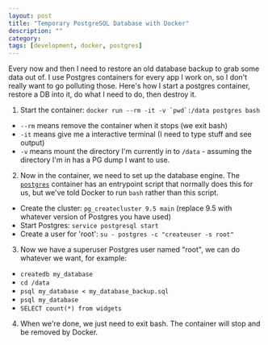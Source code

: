 ```yaml
---
layout: post
title: "Temporary PostgreSQL Database with Docker"
description: ""
category:
tags: [development, docker, postgres]
---
```


Every now and then I need to restore an old database backup to grab some data out of. I use Postgres containers for
every app I work on, so I don't really want to go polluting those. Here's how I start a postgres container, restore a DB
into it, do what I need to do, then destroy it.

1. Start the container: ````docker run --rm -it -v `pwd`:/data postgres bash````
  * `--rm` means remove the container when it stops (we exit bash)
  * `-it` means give me a interactive terminal (I need to type stuff and see output)
  * `-v` means mount the directory I'm currently in to `/data` - assuming the directory I'm in has a PG dump I want to use.
2. Now in the container, we need to set up the database engine. The [`postgres`](https://hub.docker.com/_/postgres) container has an entrypoint script that normally
   does this for us, but we've told Docker to run `bash` rather than this script.
 * Create the cluster: `pg_createcluster 9.5 main` (replace 9.5 with whatever version of Postgres you have used)
 * Start Postgres: `service postgresql start`
 * Create a user for 'root': `su - postgres -c "createuser -s root"`

3. Now we have a superuser Postgres user named "root", we can do whatever we want, for example:
 * `createdb my_database`
 * `cd /data`
 * `psql my_database < my_database_backup.sql`
 * `psql my_database`
 * `SELECT count(*) from widgets`

4. When we're done, we just need to exit bash. The container will stop and be removed by Docker.

